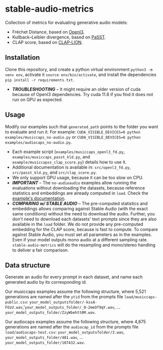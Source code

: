 # stable-audio-metrics
Collection of metrics for evaluating generative audio models:
- Fréchet Distance, based on [Openl3](https://github.com/marl/openl3).
- Kullback–Leibler divergence, based on [PaSST](https://github.com/kkoutini/PaSST).
- CLAP score, based on [CLAP-LION](https://github.com/LAION-AI/CLAP).

## Installation 
Clone this repository, and create a python virtual environment `python3 -m venv env`, activate it `source env/bin/activate`, and install the dependencies `pip install -r requirements.txt`.

- ***TROUBLESHOOTING*** – It might require an older version of cuda because of Openl3 dependencies. Try cuda 11.8 if you find it does not run on GPU as expected.

## Usage

Modify our examples such that `generated_path` points to the folder you want to evaluate and run it. For example: `CUDA_VISIBLE_DEVICES=0 python examples/musiccaps_no-audio.py` or `CUDA_VISIBLE_DEVICES=6 python examples/audiocaps_no-audio.py`. 
- Each example script (`examples/musiccaps_openl3_fd.py`, `examples/musiccaps_passt_kld.py`, and `example/musiccapss_clap_score.py`) details how to use it.
- Additional documentation is available in: `src/openl3_fd.py`, `src/passt_kld.py`, and `src/clap_score.py`.
- We only support GPU usage, because it can be too slow on CPU.
- ***IMPORTANT*** – The `no-audioaudio` examples allow running the evaluations without downloading the datasets, because reference statistics and embeddings are already computed in `load`. Check the [example's documentation](examples/README.md).
- ***COMPARING w/ STABLE AUDIO*** – The pre-computed statistics and embeddings allows comparing against Stable Audio (with the exact same conditions) without the need to download the audio. Further, you don't need to download each datasets' text prompts since they are also available in the `load` folder. We do not provide any pre-computed embedding for the CLAP score, because is fast to compute. To compare against Stable Audio, you must set all parameters as in the examples. Even if your model outputs mono audio at a different sampling rate. `stable-audio-metrics` will do the resampling and mono/stereo handling to deliver a fair comparison.

## Data structure
Generate an audio for every prompt in each dataset, and name each generated audio by its corresponding id. 

Our musiccaps examples assume the following structure, where 5,521 generations are named after the `ytid` from the prompts file `load/musiccaps-public.csv`: `your_model_outputsfolder/-kssA-FOzU.wav`,'`your_model_outputs_folder/_0-2meOf9qY.wav`, ... `your_model_outputs_folder/ZzyWbehtt0M.wav`.

Our audiocaps examples assume the following structure, where 4,875 generations are named after the `audiocap_id` from the prompts file `load/audiocaps-test.csv`:
`your_model_outputsfolder/3.wav`, `your_model_outputs_folder/481.wav`, ... `your_model_outputs_folder/107432.wav`.
